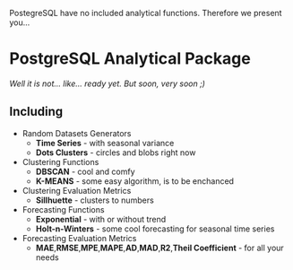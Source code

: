 PostegreSQL have no included analytical functions. Therefore we present you...

# PostgreSQL Analytical Package
*Well it is not... like... ready yet. But soon, very soon ;)*

## Including
* Random Datasets Generators
  * __Time Series__ - with seasonal variance
  * __Dots Clusters__ - circles and blobs right now
* Clustering Functions
  * __DBSCAN__ - cool and comfy
  * __K-MEANS__ - some easy algorithm, is to be enchanced
* Clustering Evaluation Metrics
  * __Sillhuette__ - clusters to numbers
* Forecasting Functions
  * __Exponential__ - with or without trend
  * __Holt-n-Winters__ - some cool forecasting for seasonal time series
* Forecasting Evaluation Metrics
  * __MAE__,__RMSE__,__MPE__,__MAPE__,__AD__,__MAD__,__R2__,__Theil Coefficient__ - for all your needs
